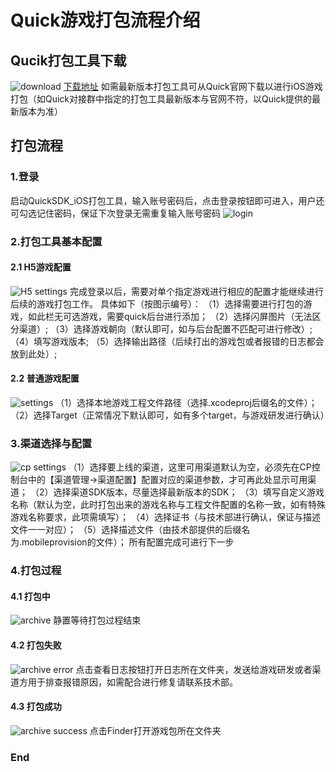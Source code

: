 # Quick游戏打包流程介绍

## Qucik打包工具下载
![download](https://s2.ax1x.com/2019/09/16/nRzm11.jpg)
[下载地址](https://www.mdeditor.com/)
如需最新版本打包工具可从Quick官网下载以进行iOS游戏打包（如Quick对接群中指定的打包工具最新版本与官网不符，以Quick提供的最新版本为准）


## 打包流程

### 1.登录
启动QuickSDK_iOS打包工具，输入账号密码后，点击登录按钮即可进入，用户还可勾选记住密码，保证下次登录无需重复输入账号密码
![login](https://s2.ax1x.com/2019/09/16/nRzn6x.jpg)

### 2.打包工具基本配置
#### 2.1 H5游戏配置
![H5 settings](https://s2.ax1x.com/2019/09/16/nRzVh9.jpg)
完成登录以后，需要对单个指定游戏进行相应的配置才能继续进行后续的游戏打包工作。
具体如下（按图示编号）：
（1）选择需要进行打包的游戏，如此栏无可选游戏，需要quick后台进行添加；
（2）选择闪屏图片（无法区分渠道）;
（3）选择游戏朝向（默认即可，如与后台配置不匹配可进行修改）;
（4）填写游戏版本;
（5）选择输出路径（后续打出的游戏包或者报错的日志都会放到此处）;

#### 2.2 普通游戏配置
![settings](https://s2.ax1x.com/2019/09/16/nWlltJ.jpg)
（1）选择本地游戏工程文件路径（选择.xcodeproj后缀名的文件）；
（2）选择Target（正常情况下默认即可，如有多个target，与游戏研发进行确认）

### 3.渠道选择与配置
![cp settings](https://s2.ax1x.com/2019/09/16/nRzepR.jpg)
（1）选择要上线的渠道，这里可用渠道默认为空，必须先在CP控制台中的【渠道管理→渠道配置】配置对应的渠道参数，才可再此处显示可用渠道；
（2）选择渠道SDK版本，尽量选择最新版本的SDK；
（3）填写自定义游戏名称（默认为空，此时打包出来的游戏名称与工程文件配置的名称一致，如有特殊游戏名称要求，此项需填写）；
（4）选择证书（与技术部进行确认，保证与描述文件一一对应）；
（5）选择描述文件（由技术部提供的后缀名为.mobileprovision的文件）；
所有配置完成可进行下一步

### 4.打包过程
#### 4.1 打包中
![archive](https://s2.ax1x.com/2019/09/16/nRzEtJ.jpg)
静置等待打包过程结束

#### 4.2 打包失败
![archive error](https://s2.ax1x.com/2019/09/16/nRzuX6.jpg)
点击查看日志按钮打开日志所在文件夹，发送给游戏研发或者渠道方用于排查报错原因，如需配合进行修复请联系技术部。

#### 4.3 打包成功
![archive success](https://s2.ax1x.com/2019/09/16/nRzAk4.jpg)
点击Finder打开游戏包所在文件夹

### End
